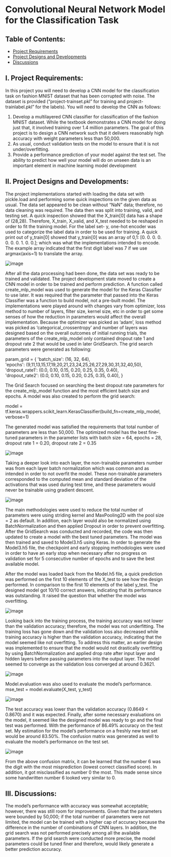 

# Convolutional Neural Network Model for the Classification Task
## Table of Contents:
* [Project Requirements](#i-project-requirements)
* [Project Designs and Developments](#ii-project-designs-and-developments)
* [Discussions](#iii-discussions)
## I. Project Requirements:
In this project you will need to develop a CNN model for the classification task on fashion
MNIST dataset that has been corrupted with noise. The dataset is provided (“project-trainset.pkl” for training and project-trainlabel.pkl” for the labels). 
You will need to
develop the CNN as follows:
1. Develop a multilayered CNN classifier for classification of the fashion MNIST dataset.
While the textbook demonstrates a CNN model for doing just that, it involved training
over 1.4 million parameters. The goal of this project is to design a CNN network such
that it delivers reasonably high accuracy with weight parameters less than 50,000.
2. As usual, conduct validation tests on the model to ensure that it is not under/overfitting.
3. Provide a performance prediction of your model against the test set. The ability to
predict how well your model will do on unseen data is an important element in machine
learning model development
 
 
 
 
## II. Project Designs and Developments:
The project implementations started with loading the data set with pickle.load and performing some quick inspections on the given data as usual. The data set appeared to be clean without “NaN” data; therefore, no data cleaning was required. The data then was split into training, valid, and testing set. 
A quick inspection showed that the X_train[0] data has a shape of (28,28). Therefore, X_train, X_valid, and X_test needed to be reshaped in order to fit the training model. For the label set- y, one-hot encoder was used to categorize the label data in order to be used for training. A quick print out of y_train[0]  showed that y_train[0] was an array of 0,1: [0. 0. 0. 0. 0. 0. 0. 1. 0. 0.]; which was what the implementations intended to encode. The example array indicated that the first digit label was 7 if we use argmax(axis=1) to translate the array.

![image](https://user-images.githubusercontent.com/72519491/118713273-b9f77080-b7ef-11eb-84d6-981c78057667.png)

After all the data processing had been done, the data set was ready to be trained and validated. The project development state moved to create a CNN model in order to be trained and perform prediction.
A function called create_mlp_model was used to generate the model for the Keras Classifier to use later. It was required that the parameter that passed into the Keras Classifier was a function to build model, not a pre-built model.
The implementations were played around with changes vary from optimizer, loss method to number of layers, filter size, kernel size, etc in order to get some senses of how the reduction in parameters would affect the overall implementation. Because the optimizer was picked as ‘adam’, loss method was picked as ‘categorical_crossentropy’ and number of layers was designed based on the overall outcomes of initial running trials, the parameters of the create_mlp_model only contained dropout rate 1 and dropout rate 2 that would be used in later GridSearch. 
The grid search parameters were generated as following:

param_grid = {
    'batch_size': (16, 32, 64),    
    'epochs': (9,11,13,15,17,19,20,21,23,24,25,26,27,29,30,31,32,40,50),    
    'dropout_rate1': (0.0, 0.10, 0.15, 0.20, 0.25, 0.35, 0.40),    
    'dropout_rate2': (0.0, 0.10, 0.15, 0.20, 0.25, 0.35, 0.40), }


The Grid Search focused on searching the best dropout rate parameters for the create_mlp_model function and the most efficient batch size and epochs.
A model was also created to perform the grid search:

model = tf.keras.wrappers.scikit_learn.KerasClassifier(build_fn=create_mlp_model, verbose=1)

The generated model was satisfied the requirements that total number of parameters are less than 50,000. The optimized model has the best fine-tuned parameters in the parameter lists with batch size = 64, epochs = 28, dropout rate 1 = 0.20, dropout rate 2 = 0.35

![image](https://user-images.githubusercontent.com/72519491/118713319-c7acf600-b7ef-11eb-9b49-edc1a41973a3.png)


Taking a deeper look into each layer, the non-trainable parameters number was from each layer batch normalization which was common and as intended in order to not overfit the model. These non-trainable parameters corresponded to the computed mean and standard deviation of the activations that was used during test time, and these parameters would never be trainable using gradient descent.
 
![image](https://user-images.githubusercontent.com/72519491/118713352-d09dc780-b7ef-11eb-8589-a1ddbb2eeee5.png)


The main methodologies were used to reduce the total number of parameters were using striding kernel and MaxPooling2D with the pool size = 2 as default.
In addition, each layer would also be normalized using BatchNormalization and then applied Dropout in order to prevent overfitting.
After the GridSearch was conducted and recorded, the code was then updated to create a model with the best tuned parameters. The model was then trained and saved to Model3.h5 using Keras.
In order to generate the Model3.h5 file, the checkpoint and early stopping methodologies were used in order to have an early stop when necessary after no progress on validation set for 5 consecutive number of epochs and to save the best available model.

After the model was loaded back from the Model.h5 file, a quick prediction was performed on the first 10 elements of the X_test to see how the design performed. In comparison to the first 10 elements of the label y_test. The designed model got 10/10 correct answers, indicating that its performance was outstanding. It raised the question that whether the model was overfitting.

![image](https://user-images.githubusercontent.com/72519491/118713393-deebe380-b7ef-11eb-84d1-c75a835e816d.png)

 

Looking back into the training process, the training accuracy was not lower than the validation accuracy; therefore, the model was not underfitting. The training loss has gone down and the validation loss also decreased while training accuracy is higher than the validation accuracy, indicating that the model seemed like not overfitting. To address this matter, an earlier design was implemented to ensure that the model would not drastically overfitting by using BatchNormalization and applied drop rate after input layer and hidden layers before passing parameters into the output layer. The model seemed to converge as the validation loss converged at around 0.3621.

![image](https://user-images.githubusercontent.com/72519491/118713459-f4f9a400-b7ef-11eb-8a09-ee233d47705b.png)

 
Model.evaluation was also used to evaluate the model’s performance.
mse_test = model.evaluate(X_test, y_test)
 
![image](https://user-images.githubusercontent.com/72519491/118713481-f9be5800-b7ef-11eb-8f3a-fe3ff29a97a8.png)

The test accuracy was lower than the validation accuracy (0.8649 < 0.8670) and it was expected.
Finally, after some necessary evaluations on the model, it seemed like the designed model was ready to go and the final test was performed. With the performance of 86.49% accuracy on the test set. My estimation for the model’s performance on a freshly new test set would be around 83.50%.
The confusion matrix was generated as well to evaluate the model’s performance on the test set.

![image](https://user-images.githubusercontent.com/72519491/118713502-004ccf80-b7f0-11eb-9b8b-a20e4eaa85c6.png)


From the above confusion matrix, it can be learned that the number 6 was the digit with the most misprediction (lowest correct classified score). In addition, it got misclassified as number 0 the most. This made sense since some handwritten number 6 looked very similar to 0.

## III. Discussions:
The model’s performance with accuracy was somewhat acceptable; however, there was still room for improvements. 
Given that the parameters were bounded by 50,000; if the total number of parameters were not limited, the model can be trained with a higher cap of accuracy because the difference in the number of combinations of CNN layers. In addition, the grid search was not performed precisely among all the available parameters. If the grid search were conducted more precise, the model parameters could be tuned finer and therefore, would likely generate a better prediction accuracy. 
